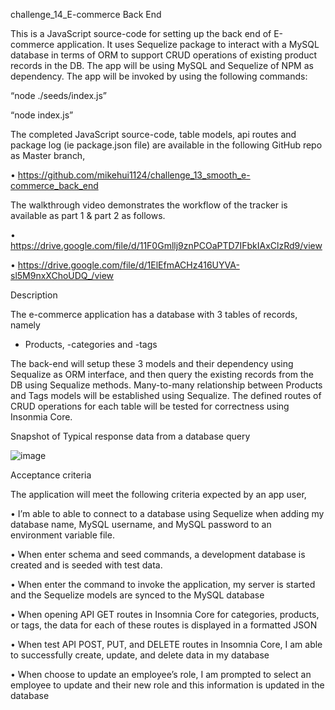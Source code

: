 challenge_14_E-commerce Back End

This is a JavaScript source-code for setting up the back end of E-commerce application. It uses Sequelize package to interact with a MySQL database in terms of ORM to support CRUD operations of existing product records in the DB.
The app will be using MySQL and Sequelize of NPM as dependency. The app will be invoked by using the following commands:

“node ./seeds/index.js”

“node index.js”

The completed JavaScript source-code, table models, api routes and package log (ie package.json file) are available in the following GitHub repo as Master branch,

•	https://github.com/mikehui1124/challenge_13_smooth_e-commerce_back_end

The walkthrough video demonstrates the workflow of the tracker is available as part 1 & part 2 as follows.

•	https://drive.google.com/file/d/11F0Gmllj9znPCOaPTD7IFbkIAxClzRd9/view

•	https://drive.google.com/file/d/1ElEfmACHz416UYVA-sl5M9nxXChoUDQ_/view

Description

The e-commerce application has a database with 3 tables of records, namely

-	Products,  -categories and -tags

The back-end will setup these 3 models and their dependency using Sequalize as ORM interface, and then query the existing records from the DB using Sequalize methods. Many-to-many relationship between Products and Tags models will be established using Sequalize.
The defined routes of CRUD operations for each table will be tested for correctness using Insonmia Core.


Snapshot of Typical response data from a database query

![image](https://user-images.githubusercontent.com/105307687/193681269-05cafa79-443c-4b46-b544-d5cda553f2e8.png)

Acceptance criteria

The application will meet the following criteria expected by an app user,

•	I’m able to able to connect to a database using Sequelize when adding my database name, MySQL username, and MySQL password to an environment variable file.

•	When enter schema and seed commands, a development database is created and is seeded with test data.

•	When enter the command to invoke the application, my server is started and the Sequelize models are synced to the MySQL database

•	When opening API GET routes in Insomnia Core for categories, products, or tags, the data for each of these routes is displayed in a formatted JSON

•	When test API POST, PUT, and DELETE routes in Insomnia Core, I am able to successfully create, update, and delete data in my database

•	When choose to update an employee’s role, I am prompted to select an employee to update and their new role and this information is updated in the database

